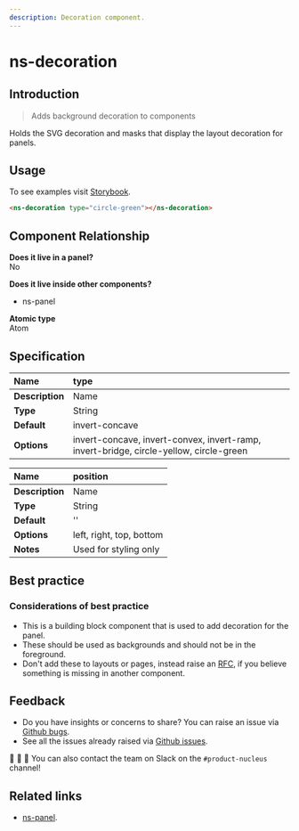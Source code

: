 ```yaml
---
description: Decoration component.
---
```


# ns-decoration

## Introduction

> Adds background decoration to components

Holds the SVG decoration and masks that display the layout decoration for panels.

## Usage

To see examples visit [Storybook](https://nucleus.bgdigital.xyz/demo/index.html?path=/story/ns-decoration--circle-green).

```html
<ns-decoration type="circle-green"></ns-decoration>
```

## Component Relationship

**Does it live in a panel?**  
No

**Does it live inside other components?**  
* ns-panel

**Atomic type**  
Atom

## Specification
| **Name** | type |
| :--- | :--- |
| **Description** | Name |
| **Type** | String |
| **Default** | invert-concave |
| **Options** | invert-concave, invert-convex, invert-ramp, invert-bridge, circle-yellow, circle-green |

| **Name**| position |
| :--- | :--- |
| **Description** | Name |
| **Type** | String |
| **Default** | '' |
| **Options** | left, right, top, bottom |
| **Notes** | Used for styling only |

## Best practice

### Considerations of best practice

* This is a building block component that is used to add decoration for the panel.
* These should be used as backgrounds and should not be in the foreground.
* Don't add these to layouts or pages, instead raise an [RFC](https://github.com/ConnectedHomes/nucleus/issues/new?assignees=&labels=&template=b--request-a-change.md&title=%5BRFC%5D), if you believe something is missing in another component.

## Feedback

* Do you have insights or concerns to share? You can raise an issue via [Github bugs](https://github.com/ConnectedHomes/nucleus/issues/new?assignees=&labels=Bug&template=a--bug-report.md&title=[bug]%20[ns-decoration]).
* See all the issues already raised via [Github issues](https://github.com/connectedHomes/nucleus/issues?utf8=%E2%9C%93&q=is%3Aopen+is%3Aissue+label%3ABug+[ns-decoration]).

💩 🎉 🦄 You can also contact the team on Slack on the `#product-nucleus` channel!

## Related links

* [ns-panel](https://docs.britishgas.design/components/ns-panel).
